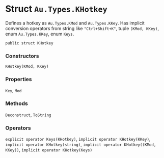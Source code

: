 # Struct `Au.Types.KHotkey`

Defines a hotkey as `Au.Types.KMod` and `Au.Types.KKey`. Has implicit conversion operators from string like `"Ctrl+Shift+K"`, tuple `(KMod, KKey)`, enum `Au.Types.KKey`, enum `Keys`.

```
public struct KHotkey
```

### Constructors

`KHotkey(KMod, KKey)`

### Properties

`Key`, `Mod`

### Methods

`Deconstruct`, `ToString`

### Operators

`explicit operator Keys(KHotkey)`, `implicit operator KHotkey(KKey)`, `implicit operator KHotkey(string)`, `implicit operator KHotkey((KMod, KKey))`, `implicit operator KHotkey(Keys)`